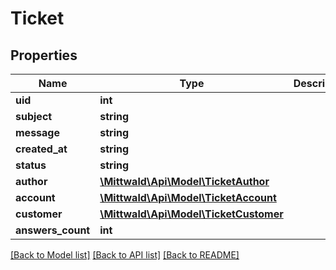 # Ticket

## Properties
Name | Type | Description | Notes
------------ | ------------- | ------------- | -------------
**uid** | **int** |  | 
**subject** | **string** |  | 
**message** | **string** |  | 
**created_at** | **string** |  | 
**status** | **string** |  | 
**author** | [**\Mittwald\Api\Model\TicketAuthor**](TicketAuthor.md) |  | 
**account** | [**\Mittwald\Api\Model\TicketAccount**](TicketAccount.md) |  | [optional] 
**customer** | [**\Mittwald\Api\Model\TicketCustomer**](TicketCustomer.md) |  | [optional] 
**answers_count** | **int** |  | 

[[Back to Model list]](../README.md#documentation-for-models) [[Back to API list]](../README.md#documentation-for-api-endpoints) [[Back to README]](../README.md)


